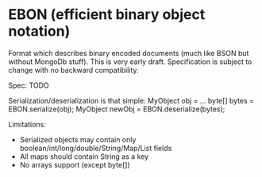EBON (efficient binary object notation)
=======================================

Format which describes binary encoded documents (much like BSON but without MongoDb stuff).
This is very early draft. Specification is subject to change with no backward compatibility.

Spec:
TODO

Serialization/deserialization is that simple:
        MyObject obj = ...
        byte[] bytes = EBON.serialize(obj);
        MyObject newObj = EBON.deserialize(bytes);

Limitations:
* Serialized objects may contain only boolean/int/long/double/String/Map/List fields
* All maps should contain String as a key
* No arrays support (except byte[])
